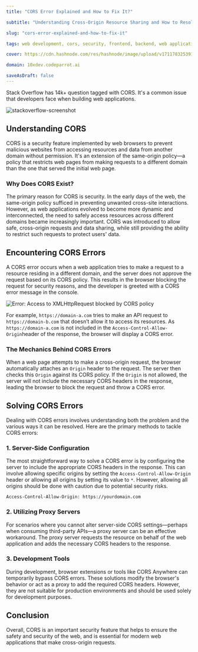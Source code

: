 ```yaml
---
title: "CORS Error Explained and How to Fix It?"

subtitle: "Understanding Cross-Origin Resource Sharing and How to Resolve CORS Errors"

slug: "cors-error-explained-and-how-to-fix-it"

tags: web development, cors, security, frontend, backend, web applications

cover: https://cdn.hashnode.com/res/hashnode/image/upload/v1711783253918/SvtbK1S5j.webp?auto=format

domain: 10xdev.codeparrot.ai

saveAsDraft: false
---
```


Stack Overflow has 14k+ question tagged with CORS. It's a common issue that developers face when building web applications.

![stackoverflow-screenshot](https://cdn.hashnode.com/res/hashnode/image/upload/v1711782910931/ndQdbozph.png?auto=format)

## Understanding CORS

CORS is a security feature implemented by web browsers to prevent malicious websites from accessing resources and data from another domain without permission. It's an extension of the same-origin policy—a policy that restricts web pages from making requests to a different domain than the one that served the initial web page.

### Why Does CORS Exist?

The primary reason for CORS is security. In the early days of the web, the same-origin policy sufficed in preventing unwanted cross-site interactions. However, as web applications evolved to become more dynamic and interconnected, the need to safely access resources across different domains became increasingly important. CORS was introduced to allow safe, cross-origin requests and data sharing, while still providing the ability to restrict such requests to protect users' data.

## Encountering CORS Errors

A CORS error occurs when a web application tries to make a request to a resource residing in a different domain, and the server does not approve the request based on its CORS policy. This results in the browser blocking the request for security reasons, and the developer is greeted with a CORS error message in the console.

![Error: Access to XMLHttpRequest blocked by CORS policy](https://d585tldpucybw.cloudfront.net/sfimages/default-source/blogs/2023/2023-01/blocked-by-cors-policy.png?sfvrsn=97d27937_3)

For example, `https://domain-a.com` tries to make an API request to `https://domain-b.com` that doesn’t allow it to access its resources. As `https://domain-a.com` is not included in the `Access-Control-Allow-Origin`header of the response, the browser will display a CORS error.

### The Mechanics Behind CORS Errors

When a web page attempts to make a cross-origin request, the browser automatically attaches an `Origin` header to the request. The server then checks this `Origin` against its CORS policy. If the `Origin` is not allowed, the server will not include the necessary CORS headers in the response, leading the browser to block the request and throw a CORS error.

## Solving CORS Errors

Dealing with CORS errors involves understanding both the problem and the various ways it can be resolved. Here are the primary methods to tackle CORS errors:

### 1. Server-Side Configuration

The most straightforward way to solve a CORS error is by configuring the server to include the appropriate CORS headers in the response. This can involve allowing specific origins by setting the `Access-Control-Allow-Origin` header or allowing all origins by setting its value to `*`. However, allowing all origins should be done with caution due to potential security risks.

```http
Access-Control-Allow-Origin: https://yourdomain.com
```

### 2. Utilizing Proxy Servers

For scenarios where you cannot alter server-side CORS settings—perhaps when consuming third-party APIs—a proxy server can be an effective workaround. The proxy server requests the resource on behalf of the web application and adds the necessary CORS headers to the response.

### 3. Development Tools

During development, browser extensions or tools like CORS Anywhere can temporarily bypass CORS errors. These solutions modify the browser's behavior or act as a proxy to add the required CORS headers. However, they are not suitable for production environments and should be used solely for development purposes.

## Conclusion

Overall, CORS is an important security feature that helps to ensure the safety and security of the web, and is essential for modern web applications that make cross-origin requests.
